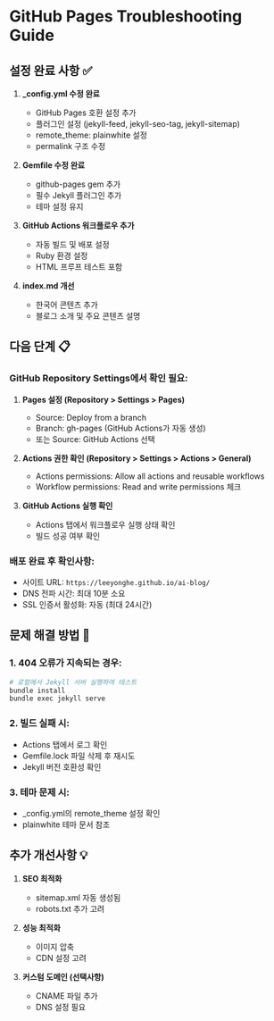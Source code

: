 # GitHub Pages Troubleshooting Guide

## 설정 완료 사항 ✅

1. **_config.yml 수정 완료**
   - GitHub Pages 호환 설정 추가
   - 플러그인 설정 (jekyll-feed, jekyll-seo-tag, jekyll-sitemap)
   - remote_theme: plainwhite 설정
   - permalink 구조 수정

2. **Gemfile 수정 완료**
   - github-pages gem 추가
   - 필수 Jekyll 플러그인 추가
   - 테마 설정 유지

3. **GitHub Actions 워크플로우 추가**
   - 자동 빌드 및 배포 설정
   - Ruby 환경 설정
   - HTML 프루프 테스트 포함

4. **index.md 개선**
   - 한국어 콘텐츠 추가
   - 블로그 소개 및 주요 콘텐츠 설명

## 다음 단계 📋

### GitHub Repository Settings에서 확인 필요:

1. **Pages 설정 (Repository > Settings > Pages)**
   - Source: Deploy from a branch
   - Branch: gh-pages (GitHub Actions가 자동 생성)
   - 또는 Source: GitHub Actions 선택

2. **Actions 권한 확인 (Repository > Settings > Actions > General)**
   - Actions permissions: Allow all actions and reusable workflows
   - Workflow permissions: Read and write permissions 체크

3. **GitHub Actions 실행 확인**
   - Actions 탭에서 워크플로우 실행 상태 확인
   - 빌드 성공 여부 확인

### 배포 완료 후 확인사항:

- 사이트 URL: `https://leeyonghe.github.io/ai-blog/`
- DNS 전파 시간: 최대 10분 소요
- SSL 인증서 활성화: 자동 (최대 24시간)

## 문제 해결 방법 🔧

### 1. 404 오류가 지속되는 경우:
```bash
# 로컬에서 Jekyll 서버 실행하여 테스트
bundle install
bundle exec jekyll serve
```

### 2. 빌드 실패 시:
- Actions 탭에서 로그 확인
- Gemfile.lock 파일 삭제 후 재시도
- Jekyll 버전 호환성 확인

### 3. 테마 문제 시:
- _config.yml의 remote_theme 설정 확인
- plainwhite 테마 문서 참조

## 추가 개선사항 💡

1. **SEO 최적화**
   - sitemap.xml 자동 생성됨
   - robots.txt 추가 고려

2. **성능 최적화**
   - 이미지 압축
   - CDN 설정 고려

3. **커스텀 도메인 (선택사항)**
   - CNAME 파일 추가
   - DNS 설정 필요